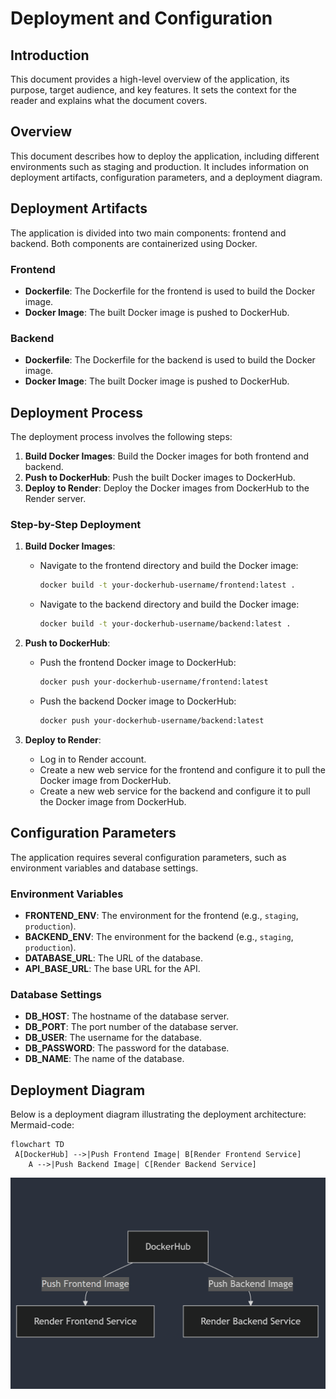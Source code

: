 # Deployment and Configuration

## Introduction
This document provides a high-level overview of the application, its purpose, target audience, and key features. It sets the context for the reader and explains what the document covers.

## Overview
This document describes how to deploy the application, including different environments such as staging and production. It includes information on deployment artifacts, configuration parameters, and a deployment diagram.

## Deployment Artifacts
The application is divided into two main components: frontend and backend. Both components are containerized using Docker.

### Frontend
- **Dockerfile**: The Dockerfile for the frontend is used to build the Docker image.
- **Docker Image**: The built Docker image is pushed to DockerHub.

### Backend
- **Dockerfile**: The Dockerfile for the backend is used to build the Docker image.
- **Docker Image**: The built Docker image is pushed to DockerHub.

## Deployment Process
The deployment process involves the following steps:

1. **Build Docker Images**: Build the Docker images for both frontend and backend.
2. **Push to DockerHub**: Push the built Docker images to DockerHub.
3. **Deploy to Render**: Deploy the Docker images from DockerHub to the Render server.

### Step-by-Step Deployment

1. **Build Docker Images**:
   - Navigate to the frontend directory and build the Docker image:
     ```sh
     docker build -t your-dockerhub-username/frontend:latest .
     ```
   - Navigate to the backend directory and build the Docker image:
     ```sh
     docker build -t your-dockerhub-username/backend:latest .
     ```

2. **Push to DockerHub**:
   - Push the frontend Docker image to DockerHub:
     ```sh
     docker push your-dockerhub-username/frontend:latest
     ```
   - Push the backend Docker image to DockerHub:
     ```sh
     docker push your-dockerhub-username/backend:latest
     ```

3. **Deploy to Render**:
   - Log in to Render account.
   - Create a new web service for the frontend and configure it to pull the Docker image from DockerHub.
   - Create a new web service for the backend and configure it to pull the Docker image from DockerHub.

## Configuration Parameters
The application requires several configuration parameters, such as environment variables and database settings.

### Environment Variables
- **FRONTEND_ENV**: The environment for the frontend (e.g., `staging`, `production`).
- **BACKEND_ENV**: The environment for the backend (e.g., `staging`, `production`).
- **DATABASE_URL**: The URL of the database.
- **API_BASE_URL**: The base URL for the API.

### Database Settings
- **DB_HOST**: The hostname of the database server.
- **DB_PORT**: The port number of the database server.
- **DB_USER**: The username for the database.
- **DB_PASSWORD**: The password for the database.
- **DB_NAME**: The name of the database.

## Deployment Diagram
Below is a deployment diagram illustrating the deployment architecture:
Mermaid-code:
```mermaid
flowchart TD
 A[DockerHub] -->|Push Frontend Image| B[Render Frontend Service]
    A -->|Push Backend Image| C[Render Backend Service]
```
![Deploy-diagram](img_6.png)
